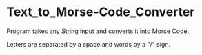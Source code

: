 # Text_to_Morse-Code_Converter
Program takes any String input and converts it into Morse Code.

Letters are separated by a space and words by a "/" sign. 
